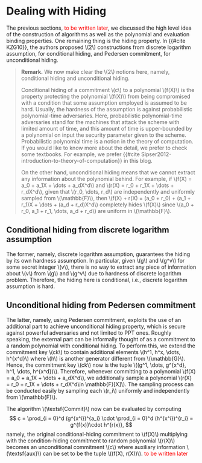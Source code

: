 # Dealing with Hiding
The previous sections, <span style="color:red"> to be written later</span>, we discussed the high level idea of the construction of algorithms as well as the polynomial and evaluation binding properties. One remaining thing is the hiding property. In {{#cite KZG10}}, the authors proposed \\(2\\) constructions from discrete logarithm assumption, for conditional hiding, and Pedersen commitment, for unconditional hiding.

> **Remark.** We now make clear the \\(2\\) notions here, namely, conditional hiding and unconditional hiding.
>
> Conditional hiding of a commitment \\(c\\) to a polynomial \\(f(X)\\) is the property protecting the polynomial \\(f(X)\\) from being compromised with a condition that some assumption employed is assumed to be hard. Usually, the hardness of the assumption is against probabilistic polynomial-time adversaries. Here, probabilistic polynomial-time adversaries stand for the machines that attack the scheme with limited amount of time, and this amount of time is upper-bounded by a polynomial on input the security parameter given to the scheme. Probabilistic polynomial time is a notion in the theory of computation. If you would like to know more about the detail, we prefer to check some textbooks. For example, we prefer {{#cite Sipser2012-introduction-to-theory-of-computation}} in this blog.
>
> On the other hand, unconditional hiding means that we cannot extract any information about the polynomial behind. For example, if \\(f(X) = a_0 + a_1X + \dots + a_dX^d\\) and \\(r(X) = r_0 + r_1X + \dots + r_dX^d\\), given that \\(r_0, \dots, r_d\\) are independently and uniformly sampled from \\(\mathbb{F}\\), then \\(f(X) + r(X) = (a_0 + r_0) + (a_1 + r_1)X + \dots + (a_d + r_d)X^d\\) completely hides \\(f(X)\\) since \\(a_0 + r_0, a_1 + r_1, \dots, a_d + r_d\\) are uniform in \\(\mathbb{F}\\).

## Conditional hiding from discrete logarithm assumption 
The former, namely, discrete logarithm assumption, guarantees the hiding by its own hardness assumption. In particular, given \\(g\\) and \\(g^v\\) for some secret integer \\(v\\), there is no way to extract any piece of information about \\(v\\) from \\(g\\) and \\(g^v\\) due to hardness of discrete logarithm problem. Therefore, the hiding here is conditional, i.e., discrete logarithm assumption is hard. 

## Unconditional hiding from Pedersen commitment 
The latter, namely, using Pedersen commitment, exploits the use of an additional part to achieve unconditional hiding property, which is secure against powerful adversaries and not limited to PPT ones. Roughly speaking, the external part can be informally thought of as a commitment to a random polynomial with conditional hiding. To perform this, we extend the commitment key \\(ck\\) to contain additional elements \\(h^1, h^x, \dots, h^{x^d}\\) where \\(h\\) is another generator different from \\(\mathbb{G}\\). Hence, the commitment key \\(ck\\) now is the tuple \\((g^1, \dots, g^{x^d}, h^1, \dots, h^{x^d})\\). Therefore, whenever committing to a polynomial \\(f(X) = a_0 + a_1X + \dots + a_dX^d\\), we additionally sample a polynomial \\(r(X) = r_0 + r_1X + \dots + r_dX^d\in \mathbb{F}[X]\\). The sampling process can be conducted easily by sampling each \\(r_i\\) uniformly and independently from \\(\mathbb{F}\\).

The algorithm \\(\textsf{Commit}\\) now can be evaluated by computing
$$
    c = \prod_{i = 0}^d (g^{x^i})^{a_i} \cdot \prod_{i = 0}^d (h^{x^i})^{r_i} = g^{f(x)}\cdot h^{r(x)},
$$
namely, the original conditional-hiding commitment to \\(f(X)\\) multiplying with the condition-hiding commitment to random polynomial \\(r(X)\\) becomes an unconditional commitment \\(c\\) where auxiliary information \\(\textsf{aux}\\) can be set to be the tuple \\((f(X), r(X))\\).<span style="color:red"> to be written later</span>